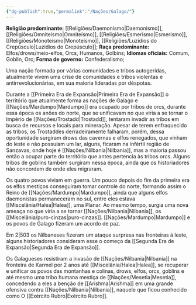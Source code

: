 ```yaml
---
{"dg-publish":true,"permalink":"/Nações/Galago/"}
---
```


 __Religião predominante:__ [[Religiões/Daemonismo\|Daemonismo]], [[Religiões/Omniteísmo\|Omniteísmo]], [[Religiões/Esmerismo\|Esmerismo]], [[Religiões/Monoteísmo\|Monoteísmo]], [[Religiões/Luzidios do Crepúsculo\|Luzidios do Crepúsculo]];
 __Raça predominante:__ Elfos/drows/meio-elfos, Orcs, Humanos, Golbins;
 __Idiomas oficiais:__ Comum, Goblin, Orc; 
 __Forma de governo:__ Confederalismo;
 
Uma nação formada por várias comunidades e tribos autogeridas, atualmente vivem uma crise de comunidades e tribos violentas e antirrevolucionárias, em sua maioria lideradas por déspotas. 

Durante a [[Primeira Era de Expansão\|Primeira Era de Expansão]] o território que atualmente forma as nações de Galago e [[Nações/Mardumpo\|Mardumpo]] era ocupado por tribos de orcs, durante essa época os anões do norte, que se unificavam no que viria a se tornar o Império de [[Nações/Trostadd\|Trostadd]], tentaram invadir as tribos em busca de recursos e locais para mineração. Apesar de terem enfraquecido as tribos, os Trostaddes derradeiramente falharam, porém, dessa oportunidade surgiram drows das cavernas e elfos renegados, que vinham do leste e não possuíam um lar, alguns, ficaram na infértil região de Sanzavas, onde hoje é [[Nações/Nilbania\|Nilbania]], mas a maioria passou então a ocupar parte do território que antes pertencia às tribos orcs. Alguns tribos de goblins também surgiram nessa época, ainda que os historiadores não concordem de onde eles migraram.

Os quatro povos viviam em guerra. Um pouco depois do fim da primeira era os elfos mestiços conseguiram tomar controle do norte, formando assim o Reino de [[Nações/Mardumpo\|Mardumpo]], ainda que alguns elfos daemonistas permaneceram no sul, entre eles estava [[Miscelânia/Halea\|Halea]], uma Planar. Ao mesmo tempo, surgia uma nova ameaça no que viria a se tornar [[Nações/Nilbania\|Nilbania]], os [[Miscelânia/puro-cinzas\|puro-cinzas]]. [[Nações/Mardumpo\|Mardumpo]] e os povos de Galago fizeram um acordo de paz.

Em 2|503 os Nilbaneses fizeram um ataque surpresa nas fronteiras à leste, alguns historiadores consideram esse o começo da [[Segunda Era de Expansão\|Segunda Era de Expansão]]. 

Os Galagueses resistiram a invasão de [[Nações/Nilbania\|Nilbania]] na fronteira de Karmel por 2 anos até [[Miscelânia/Halea\|Halea]], se recuperar e unificar os povos das montanhas e colinas, drows, elfos, orcs, goblins e até mesmo uma tribo humana mestiça de [[Nações/Mesetia\|Mesetia]], concedendo a eles a benção de [[Arishma\|Arishma]] em uma grande ofensiva contra [[Nações/Nilbania\|Nilbania]], naquele que ficou conhecido como O [[Exército Rubro\|Exército Rubro]]. 

